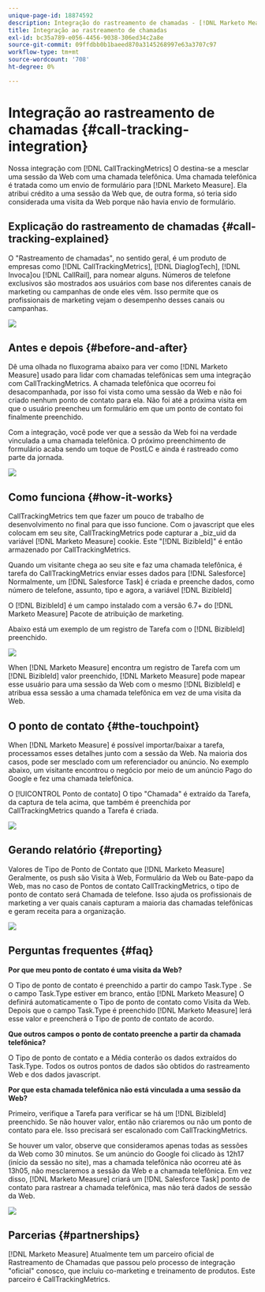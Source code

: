 ```yaml
---
unique-page-id: 18874592
description: Integração do rastreamento de chamadas - [!DNL Marketo Measure] - Documentação do produto
title: Integração ao rastreamento de chamadas
exl-id: bc35a789-e056-4456-9038-306ed34c2a8e
source-git-commit: 09ffdbb0b1baeed870a3145268997e63a3707c97
workflow-type: tm+mt
source-wordcount: '708'
ht-degree: 0%

---
```


# Integração ao rastreamento de chamadas {#call-tracking-integration}

Nossa integração com [!DNL CallTrackingMetrics] O destina-se a mesclar uma sessão da Web com uma chamada telefônica. Uma chamada telefônica é tratada como um envio de formulário para [!DNL Marketo Measure]. Ela atribui crédito a uma sessão da Web que, de outra forma, só teria sido considerada uma visita da Web porque não havia envio de formulário.

## Explicação do rastreamento de chamadas {#call-tracking-explained}

O &quot;Rastreamento de chamadas&quot;, no sentido geral, é um produto de empresas como [!DNL CallTrackingMetrics], [!DNL DiaglogTech], [!DNL Invoca]ou [!DNL CallRail], para nomear alguns. Números de telefone exclusivos são mostrados aos usuários com base nos diferentes canais de marketing ou campanhas de onde eles vêm. Isso permite que os profissionais de marketing vejam o desempenho desses canais ou campanhas.

![](assets/1.png)

## Antes e depois {#before-and-after}

Dê uma olhada no fluxograma abaixo para ver como [!DNL Marketo Measure] usado para lidar com chamadas telefônicas sem uma integração com CallTrackingMetrics. A chamada telefônica que ocorreu foi desacompanhada, por isso foi vista como uma sessão da Web e não foi criado nenhum ponto de contato para ela. Não foi até a próxima visita em que o usuário preencheu um formulário em que um ponto de contato foi finalmente preenchido.

Com a integração, você pode ver que a sessão da Web foi na verdade vinculada a uma chamada telefônica. O próximo preenchimento de formulário acaba sendo um toque de PostLC e ainda é rastreado como parte da jornada.

![](assets/2.png)

## Como funciona {#how-it-works}

CallTrackingMetrics tem que fazer um pouco de trabalho de desenvolvimento no final para que isso funcione. Com o javascript que eles colocam em seu site, CallTrackingMetrics pode capturar a _biz_uid da variável [!DNL Marketo Measure] cookie. Este &quot;[!DNL BizibleId]&quot; é então armazenado por CallTrackingMetrics.

Quando um visitante chega ao seu site e faz uma chamada telefônica, é tarefa do CallTrackingMetrics enviar esses dados para [!DNL Salesforce]  Normalmente, um [!DNL Salesforce Task] é criada e preenche dados, como número de telefone, assunto, tipo e agora, a variável [!DNL BizibleId]

O [!DNL BizibleId] é um campo instalado com a versão 6.7+ do [!DNL Marketo Measure] Pacote de atribuição de marketing.

Abaixo está um exemplo de um registro de Tarefa com o [!DNL BizibleId] preenchido.

![](assets/3.png)

When [!DNL Marketo Measure] encontra um registro de Tarefa com um [!DNL BizibleId] valor preenchido, [!DNL Marketo Measure] pode mapear esse usuário para uma sessão da Web com o mesmo [!DNL BizibleId] e atribua essa sessão a uma chamada telefônica em vez de uma visita da Web.

## O ponto de contato {#the-touchpoint}

When [!DNL Marketo Measure] é possível importar/baixar a tarefa, processamos esses detalhes junto com a sessão da Web. Na maioria dos casos, pode ser mesclado com um referenciador ou anúncio. No exemplo abaixo, um visitante encontrou o negócio por meio de um anúncio Pago do Google e fez uma chamada telefônica.

O [!UICONTROL Ponto de contato] O tipo &quot;Chamada&quot; é extraído da Tarefa, da captura de tela acima, que também é preenchida por CallTrackingMetrics quando a Tarefa é criada.

![](assets/4.png)

## Gerando relatório {#reporting}

Valores de Tipo de Ponto de Contato que [!DNL Marketo Measure] Geralmente, os push são Visita à Web, Formulário da Web ou Bate-papo da Web, mas no caso de Pontos de contato CallTrackingMetrics, o tipo de ponto de contato será Chamada de telefone. Isso ajuda os profissionais de marketing a ver quais canais capturam a maioria das chamadas telefônicas e geram receita para a organização.

![](assets/5.png)

## Perguntas frequentes {#faq}

**Por que meu ponto de contato é uma visita da Web?**

O Tipo de ponto de contato é preenchido a partir do campo Task.Type . Se o campo Task.Type estiver em branco, então [!DNL Marketo Measure] O definirá automaticamente o Tipo de ponto de contato como Visita da Web. Depois que o campo Task.Type é preenchido [!DNL Marketo Measure] lerá esse valor e preencherá o Tipo de ponto de contato de acordo.

**Que outros campos o ponto de contato preenche a partir da chamada telefônica?**

O Tipo de ponto de contato e a Média conterão os dados extraídos do Task.Type. Todos os outros pontos de dados são obtidos do rastreamento Web e dos dados javascript.

**Por que esta chamada telefônica não está vinculada a uma sessão da Web?**

Primeiro, verifique a Tarefa para verificar se há um [!DNL BizibleId] preenchido. Se não houver valor, então não criaremos ou não um ponto de contato para ele. Isso precisará ser escalonado com CallTrackingMetrics.

Se houver um valor, observe que consideramos apenas todas as sessões da Web como 30 minutos. Se um anúncio do Google foi clicado às 12h17 (início da sessão no site), mas a chamada telefônica não ocorreu até às 13h05, não mesclaremos a sessão da Web e a chamada telefônica. Em vez disso, [!DNL Marketo Measure] criará um [!DNL Salesforce Task] ponto de contato para rastrear a chamada telefônica, mas não terá dados de sessão da Web.

![](assets/6.png)

## Parcerias {#partnerships}

[!DNL Marketo Measure] Atualmente tem um parceiro oficial de Rastreamento de Chamadas que passou pelo processo de integração &quot;oficial&quot; conosco, que incluiu co-marketing e treinamento de produtos. Este parceiro é CallTrackingMetrics.
